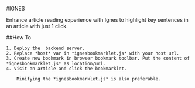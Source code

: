 #IGNES

Enhance article reading experience with Ignes to highlight key sentences in an article with just 1 click.


##How To

	1. Deploy the  backend server.
	2. Replace *host* var in *ignesbookmarklet.js* with your host url.
	3. Create new bookmark in browser bookmark toolbar. Put the content of *ignesbookmarklet.js* as location/url.
	4. Visit an article and click the bookmarklet.

		Minifying the *ignesbookmarklet.js* is also preferable.

